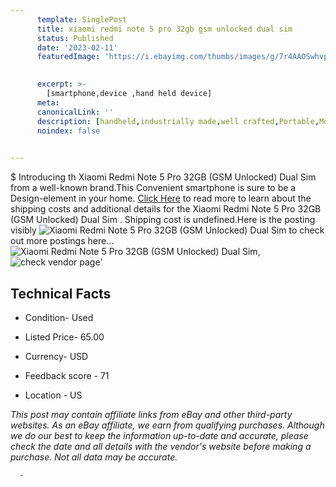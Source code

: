 ```yaml
---
      template: SinglePost
      title: xiaomi redmi note 5 pro 32gb gsm unlocked dual sim 
      status: Published
      date: '2023-02-11'
      featuredImage: 'https://i.ebayimg.com/thumbs/images/g/7r4AAOSwhvpj4tOy/s-l225.jpg'
       

      excerpt: >-
        [smartphone,device ,hand held device]
      meta:
      canonicalLink: ''
      description: [handheld,industrially made,well crafted,Portable,Mobile,Compact,Convenient,Lightweight,Maneuverable,Man-portable,Miniature,Carriable,Hand-held,Light,Holdable,Transportable,Mobile device,Pocket-sized,On-the-go,Wireless,Cordless,Compact size,Convenient size, smartphone,device ,hand held device]
      noindex: false
      

---
```

$
      Introducing th Xiaomi Redmi Note 5 Pro 32GB (GSM Unlocked) Dual Sim  from a well-known brand.This Convenient smartphone is sure to be a Design-element in your home. [Click Here](https://www.ebay.com/itm/334736956243?hash=item4defe09b53%3Ag%3A7r4AAOSwhvpj4tOy&mkevt=1&mkcid=1&mkrid=711-53200-19255-0&campid=%253CePNCampaignId%253E&customid=%253CreferenceId%253E&toolid=10049) to read more to learn about the shipping costs and additional details for the Xiaomi Redmi Note 5 Pro 32GB (GSM Unlocked) Dual Sim . Shipping cost is undefined.Here is the posting visibly ![Xiaomi Redmi Note 5 Pro 32GB (GSM Unlocked) Dual Sim ](https://i.ebayimg.com/thumbs/images/g/7r4AAOSwhvpj4tOy/s-l225.jpg) to check out more postings here... ![Xiaomi Redmi Note 5 Pro 32GB (GSM Unlocked) Dual Sim ](https://i.ebayimg.com/images/g/7r4AAOSwhvpj4tOy/s-l1600.jpg), ![check vendor page](https://origin-galleryplus.ebayimg.com/ws/web/334736956243_2_0_1/225x225.jpg,https://origin-galleryplus.ebayimg.com/ws/web/334736956243_3_0_1/225x225.jpg,https://origin-galleryplus.ebayimg.com/ws/web/334736956243_4_0_1/225x225.jpg,https://origin-galleryplus.ebayimg.com/ws/web/334736956243_5_0_1/225x225.jpg,https://origin-galleryplus.ebayimg.com/ws/web/334736956243_6_0_1/225x225.jpg,https://origin-galleryplus.ebayimg.com/ws/web/334736956243_7_0_1/225x225.jpg,https://origin-galleryplus.ebayimg.com/ws/web/334736956243_8_0_1/225x225.jpg,https://origin-galleryplus.ebayimg.com/ws/web/334736956243_9_0_1/225x225.jpg,https://origin-galleryplus.ebayimg.com/ws/web/334736956243_10_0_1/225x225.jpg,https://origin-galleryplus.ebayimg.com/ws/web/334736956243_11_0_1/225x225.jpg,https://origin-galleryplus.ebayimg.com/ws/web/334736956243_12_0_1/225x225.jpg,https://origin-galleryplus.ebayimg.com/ws/web/334736956243_13_0_1/225x225.jpg,https://origin-galleryplus.ebayimg.com/ws/web/334736956243_14_0_1/225x225.jpg)'

      

 ## Technical Facts 



     
      

 - Condition- Used 


      

 - Listed Price- 65.00 


      

 - Currency- USD 


      

 - Feedback score - 71 


      

 - Location - US 


      
      

 *_This post may contain affiliate links from eBay and other third-party websites. As an eBay affiliate, we earn from qualifying purchases. Although we do our best to keep the information up-to-date and accurate, please check the date and all details with the vendor's website before making a purchase. Not all data may be accurate._*




      -
